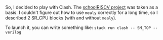 So, I decided to play with Clash. The [schoolRISCV project](https://github.com/zhelnio/schoolRISCV) was taken as a basis.
I couldn't figure out how to use `mealy` correctly for a long time, so I described 2 SR_CPU blocks (with and without `mealy`).

To launch it, you can write something like: `stack run clash -- SM_TOP --verilog`
